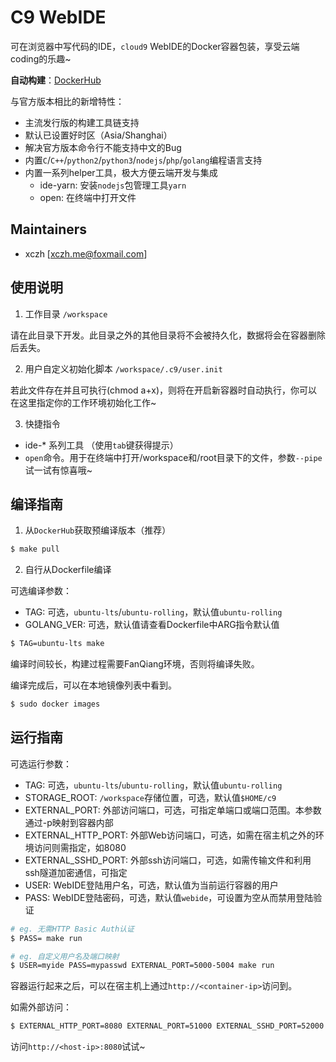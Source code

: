 ﻿# C9 WebIDE

可在浏览器中写代码的IDE，`cloud9` WebIDE的Docker容器包装，享受云端coding的乐趣~

**自动构建**：[DockerHub](https://hub.docker.com/r/xczh/c9/tags/)

与官方版本相比的新增特性：

 - 主流发行版的构建工具链支持
 - 默认已设置好时区（Asia/Shanghai）
 - 解决官方版本命令行不能支持中文的Bug
 - 内置`C`/`C++`/`python2`/`python3`/`nodejs`/`php`/`golang`编程语言支持
 - 内置一系列helper工具，极大方便云端开发与集成
   * ide-yarn: 安装`nodejs`包管理工具`yarn`
   * open: 在终端中打开文件

## Maintainers

 - xczh [xczh.me@foxmail.com]

## 使用说明

1. 工作目录 `/workspace`

请在此目录下开发。此目录之外的其他目录将不会被持久化，数据将会在容器删除后丢失。

2. 用户自定义初始化脚本 `/workspace/.c9/user.init`

若此文件存在并且可执行(chmod a+x)，则将在开启新容器时自动执行，你可以在这里指定你的工作环境初始化工作~

3. 快捷指令

 - ide-* 系列工具 （使用`tab`键获得提示） 
 - `open`命令。用于在终端中打开/workspace和/root目录下的文件，参数`--pipe`试一试有惊喜哦~

## 编译指南

1. 从`DockerHub`获取预编译版本（推荐）

```sh
$ make pull
```

2. 自行从Dockerfile编译

可选编译参数：

 - TAG: 可选，`ubuntu-lts`/`ubuntu-rolling`，默认值`ubuntu-rolling`
 - GOLANG_VER: 可选，默认值请查看Dockerfile中ARG指令默认值

```sh
$ TAG=ubuntu-lts make
```

编译时间较长，构建过程需要FanQiang环境，否则将编译失败。

编译完成后，可以在本地镜像列表中看到。

```sh
$ sudo docker images
```

## 运行指南

可选运行参数：

 - TAG: 可选，`ubuntu-lts`/`ubuntu-rolling`，默认值`ubuntu-rolling`
 - STORAGE_ROOT: `/workspace`存储位置，可选，默认值`$HOME/c9`
 - EXTERNAL_PORT: 外部访问端口，可选，可指定单端口或端口范围。本参数通过-p映射到容器内部
 - EXTERNAL_HTTP_PORT: 外部Web访问端口，可选，如需在宿主机之外的环境访问则需指定，如8080
 - EXTERNAL_SSHD_PORT: 外部ssh访问端口，可选，如需传输文件和利用ssh隧道加密通信，可指定
 - USER: WebIDE登陆用户名，可选，默认值为当前运行容器的用户
 - PASS: WebIDE登陆密码，可选，默认值`webide`，可设置为空从而禁用登陆验证

```sh
# eg. 无需HTTP Basic Auth认证
$ PASS= make run

# eg. 自定义用户名及端口映射
$ USER=myide PASS=mypasswd EXTERNAL_PORT=5000-5004 make run
```

容器运行起来之后，可以在宿主机上通过`http://<container-ip>`访问到。

如需外部访问：

```sh
$ EXTERNAL_HTTP_PORT=8080 EXTERNAL_PORT=51000 EXTERNAL_SSHD_PORT=52000 make run
```

访问`http://<host-ip>:8080`试试~
